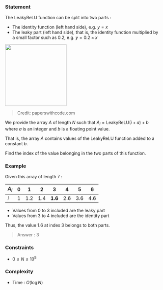 ### Statement
The LeakyReLU function can be split into two parts :

- The identity function (left hand side), e.g. $y = x$
- The leaky part (left hand side), that is, the identity function multiplied by a small factor such as 0.2, e.g. $y = 0.2 \times x$

<img width="200px" height="200px" src="https://production-media.paperswithcode.com/methods/Screen_Shot_2020-05-25_at_3.09.45_PM.png" />

> Credit: paperswithcode.com

We provide the array $A$ of length $N$ such that $A_i = \text{LeakyReLU}(i + a) + b$ where $a$ is an integer and $b$ is a floating point value.

That is, the array $A$ contains values of the LeakyReLU function added to a constant $b$.

Find the index of the value belonging in the two parts of this function.

### Example
Given this array of length 7 :

| $A_i$ | 0   | 1   | 2   | 3       | 4   | 5   | 6   |
| ----- | --- | --- | --- | ------- | --- | --- | --- |
|  $i$  | 1   | 1.2 | 1.4 | **1.6** | 2.6 | 3.6 | 4.6 |

- Values from 0 to 3 included are the leaky part
- Values from 3 to 4 included are the identity part

Thus, the value 1.6 at index 3 belongs to both parts.

> Answer : 3

### Constraints
- $0 \le N \le 10^5$

### Complexity
- Time : $O(\log N)$

